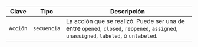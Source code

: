 | Clave    | Tipo        | Descripción                                                                                                                          |
| -------- | ----------- | ------------------------------------------------------------------------------------------------------------------------------------ |
| `Acción` | `secuencia` | La acción que se realizó. Puede ser una de entre `opened`, `closed`, `reopened`, `assigned`, `unassigned`, `labeled`, o `unlabeled`. |
